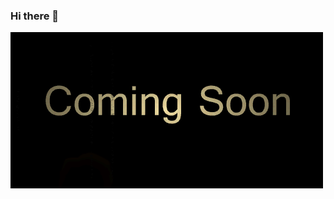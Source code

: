 ### Hi there 👋
![815c621a72a32738c7846ea45546dd07](https://github.com/KononovichAI/KononovichAI/blob/main/815c621a72a32738c7846ea45546dd07.gif)

<!--
**KononovichAI/KononovichAI** is a ✨ _special_ ✨ repository because its `README.md` (this file) appears on your GitHub profile.

Here are some ideas to get you started:

- 🔭 I’m currently working on ...
- 🌱 I’m currently learning ...
- 👯 I’m looking to collaborate on ...
- 🤔 I’m looking for help with ...
- 💬 Ask me about ...
- 📫 How to reach me: ...
- 😄 Pronouns: ...
- ⚡ Fun fact: ...
-->

